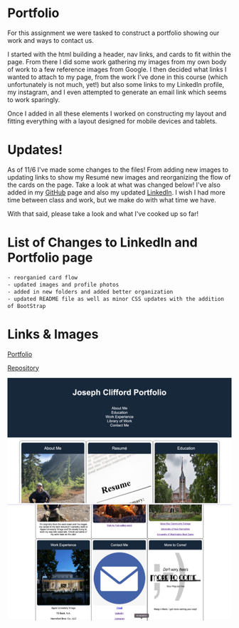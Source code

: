 # Portfolio

For this assignment we were tasked to construct a portfolio showing our work and ways to contact us. 

I started with the html building a header, nav links, and cards to fit within the page. From there I did some work gathering my images from my own body of 
work to a few reference images from Google. I then decided what links I wanted to attach to my page, from the work I've done in this course (which unfortunately
is not much, yet!) but also some links to my LinkedIn profile, my instagram, and I even attempted to generate an email link which seems to work sparingly. 

Once I added in all these elements I worked on constructing my layout and fitting everything with a layout designed for mobile devices and tablets. 

# Updates!

As of 11/6 I've made some changes to the files! From adding new images to updating links to show my Resumé new images and reorganizing the flow of the cards on the page. Take a look at what was changed below! I've also added in my [GitHub](https://github.com/joecliffordofficial) page and also my updated [LinkedIn](https://www.linkedin.com/in/joe-clifford/). I wish I had more time between class and work, but we make do with what time we have. 

With that said, please take a look and what I've cooked up so far!

# List of Changes to LinkedIn and Portfolio page

    - reorganied card flow
    - updated images and profile photos
    - added in new folders and added better organization
    - updated README file as well as minor CSS updates with the addition of BootStrap

# Links & Images

[Portfolio](https://joecliffordofficial.github.io/portfolio_jc/)

[Repository](https://github.com/joecliffordofficial/portfolio_jc)

<img src="./assets/Images/screenShot1.png">
<img src="./assets/Images/screenShot2.png">


